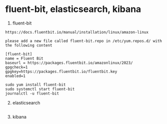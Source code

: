# fluent-bit, elasticsearch, kibana
1. fluent-bit
```
https://docs.fluentbit.io/manual/installation/linux/amazon-linux

please add a new file called fluent-bit.repo in /etc/yum.repos.d/ with the following content

[fluent-bit]
name = Fluent Bit
baseurl = https://packages.fluentbit.io/amazonlinux/2023/
gpgcheck=1
gpgkey=https://packages.fluentbit.io/fluentbit.key
enabled=1

sudo yum install fluent-bit
sudo systemctl start fluent-bit
journalctl -u fluent-bit
```
2. elasticsearch
```
```
3. kibana
```
```
